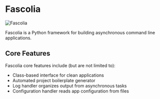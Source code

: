 # Fascolia

![Fascolia](https://raw.github.com/fascolia/fascolia/master/docs/source/_static/laptop-cli_300.png)

Fascolia is a Python framework for building asynchronous command line applications.

## Core Features

Fascolia core features include (but are not limited to):

* Class-based interface for clean applications
* Automated project boilerplate generator
* Log handler organizes output from asynchronous tasks
* Configuration handler reads app configuration from files
